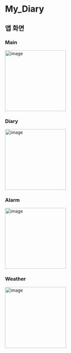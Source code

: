 # My_Diary

## 앱 화면

### Main
<img width="200" alt="image" src="https://user-images.githubusercontent.com/83286706/188656865-12b34695-cbae-4004-9b5e-16d234a317c7.png">

### Diary
<img width="200" alt="image" src="https://user-images.githubusercontent.com/83286706/188656988-caec16d9-87e6-40fc-995f-09438f03c4c3.png">

### Alarm
<img width="200" alt="image" src="https://user-images.githubusercontent.com/83286706/188657029-3ec0d755-e4e2-4442-8693-7f71b71c70f4.png">

### Weather
<img width="200" alt="image" src="https://user-images.githubusercontent.com/83286706/188657079-81be7229-b48c-46d4-b8ac-0b8c388ea4ea.png">
